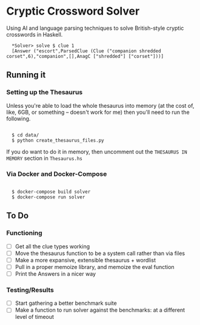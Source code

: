 # Cryptic Crossword Solver

Using AI and language parsing techniques to solve British-style cryptic crosswords in Haskell.

```
  *Solver> solve $ clue 1
  [Answer ("escort",ParsedClue (Clue ("companion shredded corset",6),"companion",[],AnagC ["shredded"] ["corset"]))]
```

## Running it

### Setting up the Thesaurus

Unless you're able to load the whole thesaurus into memory (at the cost of, like, 6GB, or something – doesn't work for me) then you'll need to run the following.  

```

  $ cd data/
  $ python create_thesaurus_files.py

```

If you do want to do it in memory, then uncomment out the `THESAURUS IN MEMORY` section in `Thesaurus.hs`


### Via Docker and Docker-Compose

```

  $ docker-compose build solver
  $ docker-compose run solver

```


## To Do

### Functioning
- [ ] Get all the clue types working
- [ ] Move the thesaurus function to be a system call rather than via files
- [ ] Make a more expansive, extensible thesaurus + wordlist
- [ ] Pull in a proper memoize library, and memoize the eval function
- [ ] Print the Answers in a nicer way

### Testing/Results
- [ ] Start gathering a better benchmark suite
- [ ] Make a function to run solver against the benchmarks: at a different level of timeout
